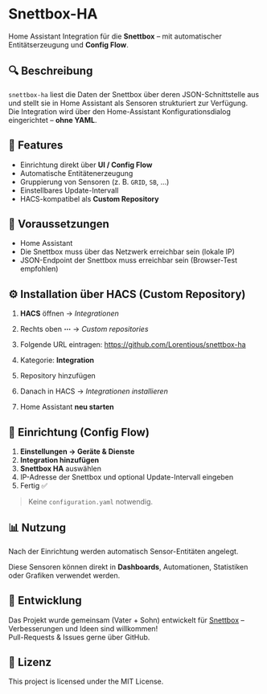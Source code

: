 # Snettbox-HA
Home Assistant Integration für die **Snettbox** – mit automatischer Entitätserzeugung und **Config Flow**.


## 🔍 Beschreibung
`snettbox-ha` liest die Daten der Snettbox über deren JSON-Schnittstelle aus und stellt sie in Home Assistant als Sensoren strukturiert zur Verfügung.  
Die Integration wird über den Home-Assistant Konfigurationsdialog eingerichtet – **ohne YAML**.


## 🎯 Features
- Einrichtung direkt über **UI / Config Flow**
- Automatische Entitätenerzeugung
- Gruppierung von Sensoren (z. B. `GRID`, `SB`, …)
- Einstellbares Update-Intervall
- HACS-kompatibel als **Custom Repository**


## 🧩 Voraussetzungen
- Home Assistant
- Die Snettbox muss über das Netzwerk erreichbar sein (lokale IP)
- JSON-Endpoint der Snettbox muss erreichbar sein (Browser-Test empfohlen)


## ⚙️ Installation über HACS (Custom Repository)

1. **HACS** öffnen → *Integrationen*
2. Rechts oben **⋯** → *Custom repositories*
3. Folgende URL eintragen:
https://github.com/Lorentious/snettbox-ha

4. Kategorie: **Integration**
5. Repository hinzufügen
6. Danach in HACS → *Integrationen installieren*
7. Home Assistant **neu starten**


## 🧠 Einrichtung (Config Flow)

1. **Einstellungen → Geräte & Dienste**
2. **Integration hinzufügen**
3. **Snettbox HA** auswählen
4. IP-Adresse der Snettbox und optional Update-Intervall eingeben
5. Fertig ✅

> Keine `configuration.yaml` notwendig.


## 📊 Nutzung
Nach der Einrichtung werden automatisch Sensor-Entitäten angelegt.

Diese Sensoren können direkt in **Dashboards**, Automationen, Statistiken oder Grafiken verwendet werden.


## 🤝 Entwicklung
Das Projekt wurde gemeinsam (Vater + Sohn) entwickelt für [Snettbox](https://www.snettbox.de/) – Verbesserungen und Ideen sind willkommen!  
Pull-Requests & Issues gerne über GitHub.

## 📄 Lizenz

This project is licensed under the MIT License.
